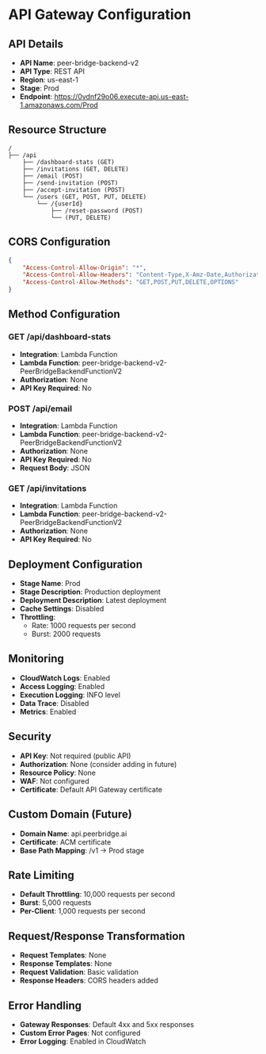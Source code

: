 # API Gateway Configuration

## API Details
- **API Name**: peer-bridge-backend-v2
- **API Type**: REST API
- **Region**: us-east-1
- **Stage**: Prod
- **Endpoint**: https://0vdnf29o06.execute-api.us-east-1.amazonaws.com/Prod

## Resource Structure
```
/
├── /api
    ├── /dashboard-stats (GET)
    ├── /invitations (GET, DELETE)
    ├── /email (POST)
    ├── /send-invitation (POST)
    ├── /accept-invitation (POST)
    └── /users (GET, POST, PUT, DELETE)
        └── /{userId}
            ├── /reset-password (POST)
            └── (PUT, DELETE)
```

## CORS Configuration
```json
{
    "Access-Control-Allow-Origin": "*",
    "Access-Control-Allow-Headers": "Content-Type,X-Amz-Date,Authorization,X-Api-Key,X-Amz-Security-Token",
    "Access-Control-Allow-Methods": "GET,POST,PUT,DELETE,OPTIONS"
}
```

## Method Configuration

### GET /api/dashboard-stats
- **Integration**: Lambda Function
- **Lambda Function**: peer-bridge-backend-v2-PeerBridgeBackendFunctionV2
- **Authorization**: None
- **API Key Required**: No

### POST /api/email
- **Integration**: Lambda Function
- **Lambda Function**: peer-bridge-backend-v2-PeerBridgeBackendFunctionV2
- **Authorization**: None
- **API Key Required**: No
- **Request Body**: JSON

### GET /api/invitations
- **Integration**: Lambda Function
- **Lambda Function**: peer-bridge-backend-v2-PeerBridgeBackendFunctionV2
- **Authorization**: None
- **API Key Required**: No

## Deployment Configuration
- **Stage Name**: Prod
- **Stage Description**: Production deployment
- **Deployment Description**: Latest deployment
- **Cache Settings**: Disabled
- **Throttling**: 
  - Rate: 1000 requests per second
  - Burst: 2000 requests

## Monitoring
- **CloudWatch Logs**: Enabled
- **Access Logging**: Enabled
- **Execution Logging**: INFO level
- **Data Trace**: Disabled
- **Metrics**: Enabled

## Security
- **API Key**: Not required (public API)
- **Authorization**: None (consider adding in future)
- **Resource Policy**: None
- **WAF**: Not configured
- **Certificate**: Default API Gateway certificate

## Custom Domain (Future)
- **Domain Name**: api.peerbridge.ai
- **Certificate**: ACM certificate
- **Base Path Mapping**: /v1 -> Prod stage

## Rate Limiting
- **Default Throttling**: 10,000 requests per second
- **Burst**: 5,000 requests
- **Per-Client**: 1,000 requests per second

## Request/Response Transformation
- **Request Templates**: None
- **Response Templates**: None
- **Request Validation**: Basic validation
- **Response Headers**: CORS headers added

## Error Handling
- **Gateway Responses**: Default 4xx and 5xx responses
- **Custom Error Pages**: Not configured
- **Error Logging**: Enabled in CloudWatch
